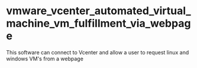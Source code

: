 # vmware_vcenter_automated_virtual_machine_vm_fulfillment_via_webpage
This software can connect to Vcenter and allow a user to request linux and windows VM's from a webpage
